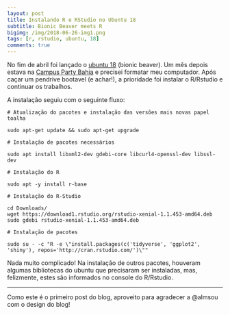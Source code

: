 ```yaml
---
layout: post
title: Instalando R e RStudio no Ubuntu 18
subtitle: Bionic Beaver meets R
bigimg: /img/2018-06-26-img1.png
tags: [r, rstudio, ubuntu, 18]
comments: true
---
```


No fim de abril foi lançado o [ubuntu 18](http://releases.ubuntu.com/18.04/) (bionic beaver). Um mês depois estava na [Campus Party Bahia](http://brasil.campus-party.org/cpbahia/) e precisei formatar meu computador. Após caçar um pendrive bootavel (e achar!), a prioridade foi instalar o R/Rstudio e continuar os trabalhos.

A instalação seguiu com o seguinte fluxo:

```
# Atualização do pacotes e instalação das versões mais novas papel toalha

sudo apt-get update && sudo apt-get upgrade

# Instalação de pacotes necessários

sudo apt install libxml2-dev gdebi-core libcurl4-openssl-dev libssl-dev

# Instalação do R

sudo apt -y install r-base

# Instalação do R-Studio

cd Downloads/
wget https://download1.rstudio.org/rstudio-xenial-1.1.453-amd64.deb
sudo gdebi rstudio-xenial-1.1.453-amd64.deb

# Instalação de pacotes

sudo su - -c "R -e \"install.packages(c('tidyverse', 'ggplot2', 'shiny'), repos='http://cran.rstudio.com/')\""
```

Nada muito complicado! Na instalação de outros pacotes, houveram algumas bibliotecas do ubuntu que precisaram ser instaladas, mas, felizmente, estes são informados no console do R/Rstudio.

---

Como este é o primeiro post do blog, aproveito para agradecer a @almsou com o design do blog!
